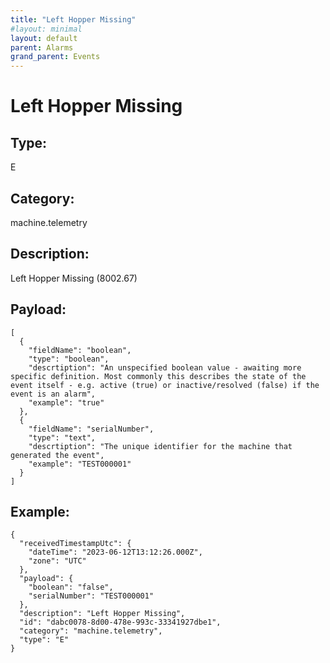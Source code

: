 ```yaml
---
title: "Left Hopper Missing"
#layout: minimal
layout: default
parent: Alarms
grand_parent: Events
---
```


# Left Hopper Missing

## Type:

E

## Category:

machine.telemetry

## Description: 

Left Hopper Missing (8002.67)

## Payload:

```
[
  {
    "fieldName": "boolean",
    "type": "boolean",
    "descrtiption": "An unspecified boolean value - awaiting more specific definition. Most commonly this describes the state of the event itself - e.g. active (true) or inactive/resolved (false) if the event is an alarm",
    "example": "true"
  },
  {
    "fieldName": "serialNumber",
    "type": "text",
    "descrtiption": "The unique identifier for the machine that generated the event",
    "example": "TEST000001"
  }
]
```

## Example:

```
{
  "receivedTimestampUtc": {
    "dateTime": "2023-06-12T13:12:26.000Z",
    "zone": "UTC"
  },
  "payload": {
    "boolean": "false",
    "serialNumber": "TEST000001"
  },
  "description": "Left Hopper Missing",
  "id": "dabc0078-8d00-478e-993c-33341927dbe1",
  "category": "machine.telemetry",
  "type": "E"
}
```
